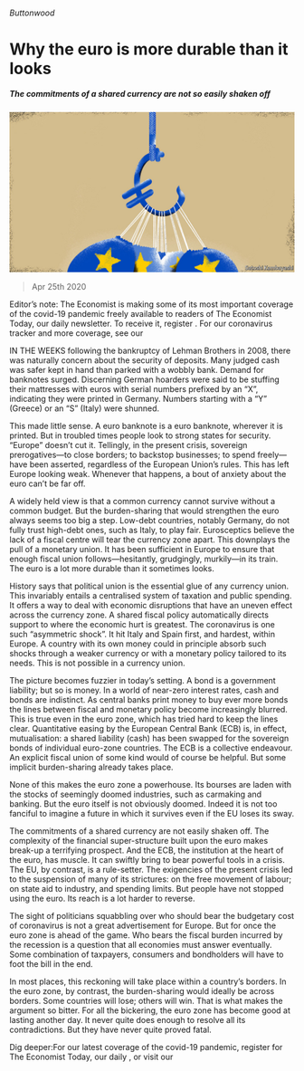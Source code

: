 ###### Buttonwood

# Why the euro is more durable than it looks 

##### The commitments of a shared currency are not so easily shaken off 

![image](images/20200425_FND002_0.jpg) 

> Apr 25th 2020 

Editor’s note: The Economist is making some of its most important coverage of the covid-19 pandemic freely available to readers of The Economist Today, our daily newsletter. To receive it, register . For our coronavirus tracker and more coverage, see our 

IN THE WEEKS following the bankruptcy of Lehman Brothers in 2008, there was naturally concern about the security of deposits. Many judged cash was safer kept in hand than parked with a wobbly bank. Demand for banknotes surged. Discerning German hoarders were said to be stuffing their mattresses with euros with serial numbers prefixed by an “X”, indicating they were printed in Germany. Numbers starting with a “Y” (Greece) or an “S” (Italy) were shunned.

This made little sense. A euro banknote is a euro banknote, wherever it is printed. But in troubled times people look to strong states for security. “Europe” doesn’t cut it. Tellingly, in the present crisis, sovereign prerogatives—to close borders; to backstop businesses; to spend freely—have been asserted, regardless of the European Union’s rules. This has left Europe looking weak. Whenever that happens, a bout of anxiety about the euro can’t be far off.


A widely held view is that a common currency cannot survive without a common budget. But the burden-sharing that would strengthen the euro always seems too big a step. Low-debt countries, notably Germany, do not fully trust high-debt ones, such as Italy, to play fair. Eurosceptics believe the lack of a fiscal centre will tear the currency zone apart. This downplays the pull of a monetary union. It has been sufficient in Europe to ensure that enough fiscal union follows—hesitantly, grudgingly, murkily—in its train. The euro is a lot more durable than it sometimes looks.

History says that political union is the essential glue of any currency union. This invariably entails a centralised system of taxation and public spending. It offers a way to deal with economic disruptions that have an uneven effect across the currency zone. A shared fiscal policy automatically directs support to where the economic hurt is greatest. The coronavirus is one such “asymmetric shock”. It hit Italy and Spain first, and hardest, within Europe. A country with its own money could in principle absorb such shocks through a weaker currency or with a monetary policy tailored to its needs. This is not possible in a currency union.

The picture becomes fuzzier in today’s setting. A bond is a government liability; but so is money. In a world of near-zero interest rates, cash and bonds are indistinct. As central banks print money to buy ever more bonds the lines between fiscal and monetary policy become increasingly blurred. This is true even in the euro zone, which has tried hard to keep the lines clear. Quantitative easing by the European Central Bank (ECB) is, in effect, mutualisation: a shared liability (cash) has been swapped for the sovereign bonds of individual euro-zone countries. The ECB is a collective endeavour. An explicit fiscal union of some kind would of course be helpful. But some implicit burden-sharing already takes place.

None of this makes the euro zone a powerhouse. Its bourses are laden with the stocks of seemingly doomed industries, such as carmaking and banking. But the euro itself is not obviously doomed. Indeed it is not too fanciful to imagine a future in which it survives even if the EU loses its sway.

The commitments of a shared currency are not easily shaken off. The complexity of the financial super-structure built upon the euro makes break-up a terrifying prospect. And the ECB, the institution at the heart of the euro, has muscle. It can swiftly bring to bear powerful tools in a crisis. The EU, by contrast, is a rule-setter. The exigencies of the present crisis led to the suspension of many of its strictures: on the free movement of labour; on state aid to industry, and spending limits. But people have not stopped using the euro. Its reach is a lot harder to reverse.

The sight of politicians squabbling over who should bear the budgetary cost of coronavirus is not a great advertisement for Europe. But for once the euro zone is ahead of the game. Who bears the fiscal burden incurred by the recession is a question that all economies must answer eventually. Some combination of taxpayers, consumers and bondholders will have to foot the bill in the end.

In most places, this reckoning will take place within a country’s borders. In the euro zone, by contrast, the burden-sharing would ideally be across borders. Some countries will lose; others will win. That is what makes the argument so bitter. For all the bickering, the euro zone has become good at lasting another day. It never quite does enough to resolve all its contradictions. But they have never quite proved fatal.

Dig deeper:For our latest coverage of the covid-19 pandemic, register for The Economist Today, our daily , or visit our 

